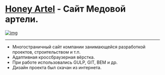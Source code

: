 # [Honey Artel](https://lyu-chunkwo.github.io/createx/dist/index.html) - Сайт Медовой артели.

[<img src="https://lyu-chunkwo.github.io/createx/dist/images/foreadme/createx1.jpg" alt="img">](https://lyu-chunkwo.github.io/createx/dist/index.html)


---
- Многостраничный сайт компании занимающейся разработкой проектов, строительством и т.п.
- Адаптивная кроссбраузерная вёрстка.
- При работе использовались GULP, GIT, BEM и др.
- Дизайн проекта был скачан из интернета.
